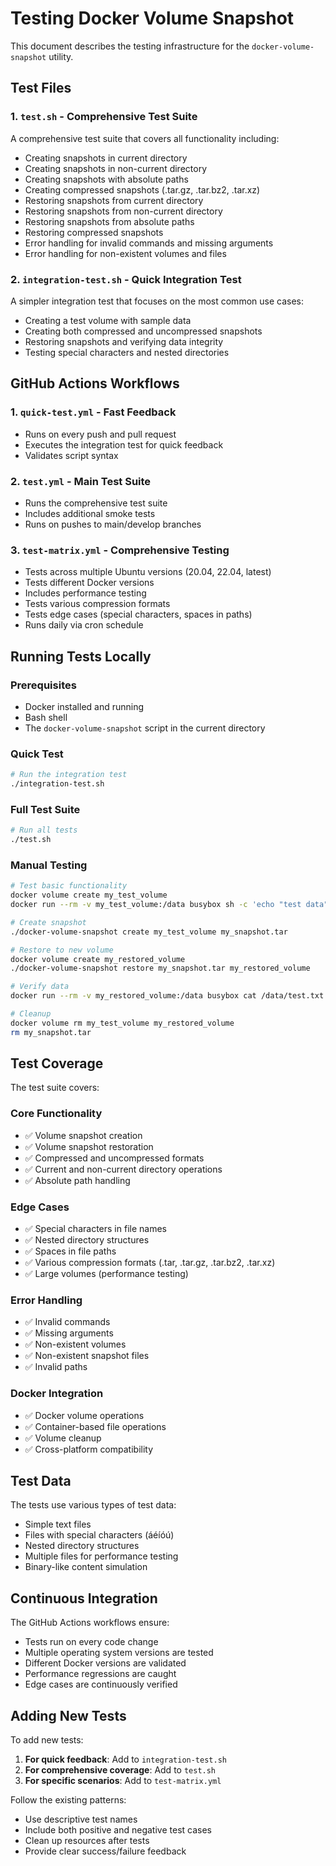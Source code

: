 # Testing Docker Volume Snapshot

This document describes the testing infrastructure for the `docker-volume-snapshot` utility.

## Test Files

### 1. `test.sh` - Comprehensive Test Suite
A comprehensive test suite that covers all functionality including:
- Creating snapshots in current directory
- Creating snapshots in non-current directory  
- Creating snapshots with absolute paths
- Creating compressed snapshots (.tar.gz, .tar.bz2, .tar.xz)
- Restoring snapshots from current directory
- Restoring snapshots from non-current directory
- Restoring snapshots from absolute paths
- Restoring compressed snapshots
- Error handling for invalid commands and missing arguments
- Error handling for non-existent volumes and files

### 2. `integration-test.sh` - Quick Integration Test
A simpler integration test that focuses on the most common use cases:
- Creating a test volume with sample data
- Creating both compressed and uncompressed snapshots
- Restoring snapshots and verifying data integrity
- Testing special characters and nested directories

## GitHub Actions Workflows

### 1. `quick-test.yml` - Fast Feedback
- Runs on every push and pull request
- Executes the integration test for quick feedback
- Validates script syntax

### 2. `test.yml` - Main Test Suite
- Runs the comprehensive test suite
- Includes additional smoke tests
- Runs on pushes to main/develop branches

### 3. `test-matrix.yml` - Comprehensive Testing
- Tests across multiple Ubuntu versions (20.04, 22.04, latest)
- Tests different Docker versions
- Includes performance testing
- Tests various compression formats
- Tests edge cases (special characters, spaces in paths)
- Runs daily via cron schedule

## Running Tests Locally

### Prerequisites
- Docker installed and running
- Bash shell
- The `docker-volume-snapshot` script in the current directory

### Quick Test
```bash
# Run the integration test
./integration-test.sh
```

### Full Test Suite
```bash
# Run all tests
./test.sh
```

### Manual Testing
```bash
# Test basic functionality
docker volume create my_test_volume
docker run --rm -v my_test_volume:/data busybox sh -c 'echo "test data" > /data/test.txt'

# Create snapshot
./docker-volume-snapshot create my_test_volume my_snapshot.tar

# Restore to new volume
docker volume create my_restored_volume
./docker-volume-snapshot restore my_snapshot.tar my_restored_volume

# Verify data
docker run --rm -v my_restored_volume:/data busybox cat /data/test.txt

# Cleanup
docker volume rm my_test_volume my_restored_volume
rm my_snapshot.tar
```

## Test Coverage

The test suite covers:

### Core Functionality
- ✅ Volume snapshot creation
- ✅ Volume snapshot restoration
- ✅ Compressed and uncompressed formats
- ✅ Current and non-current directory operations
- ✅ Absolute path handling

### Edge Cases
- ✅ Special characters in file names
- ✅ Nested directory structures
- ✅ Spaces in file paths
- ✅ Various compression formats (.tar, .tar.gz, .tar.bz2, .tar.xz)
- ✅ Large volumes (performance testing)

### Error Handling
- ✅ Invalid commands
- ✅ Missing arguments
- ✅ Non-existent volumes
- ✅ Non-existent snapshot files
- ✅ Invalid paths

### Docker Integration
- ✅ Docker volume operations
- ✅ Container-based file operations
- ✅ Volume cleanup
- ✅ Cross-platform compatibility

## Test Data

The tests use various types of test data:
- Simple text files
- Files with special characters (áéíóú)
- Nested directory structures
- Multiple files for performance testing
- Binary-like content simulation

## Continuous Integration

The GitHub Actions workflows ensure:
- Tests run on every code change
- Multiple operating system versions are tested
- Different Docker versions are validated
- Performance regressions are caught
- Edge cases are continuously verified

## Adding New Tests

To add new tests:

1. **For quick feedback**: Add to `integration-test.sh`
2. **For comprehensive coverage**: Add to `test.sh`
3. **For specific scenarios**: Add to `test-matrix.yml`

Follow the existing patterns:
- Use descriptive test names
- Include both positive and negative test cases
- Clean up resources after tests
- Provide clear success/failure feedback